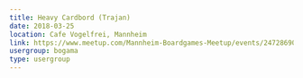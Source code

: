 ```yaml
---
title: Heavy Cardbord (Trajan)
date: 2018-03-25
location: Cafe Vogelfrei, Mannheim
link: https://www.meetup.com/Mannheim-Boardgames-Meetup/events/247286907/
usergroup: bogama
type: usergroup
---
```

